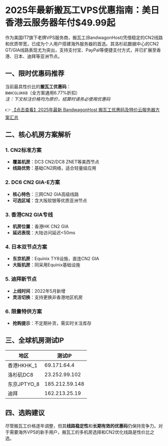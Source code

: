 # 2025年最新搬瓦工VPS优惠指南：美日香港云服务器年付$49.99起

作为美国IT7旗下老牌VPS服务商，搬瓦工(BandwagonHost)凭借稳定的CN2线路和优质带宽，已成为个人用户搭建海外服务器的首选。其洛杉矶数据中心的CN2 GT/GIA线路表现尤为突出，支持支付宝、PayPal等便捷支付方式，并已扩展至香港、日本、迪拜等亚洲节点。

## 一、限时优惠码推荐
当前最具性价比的**搬瓦工优惠码**：  
`BWHCGLUKKB`（全方案通用6.77%折扣）  
*注：下文标注价格均为原价，结算时请务必使用优惠码*

👉 [【点击查看】2025年最新 BandwagonHost 搬瓦工优惠码及特价云服务器方案汇总](https://bit.ly/banwagon)

## 二、核心机房方案解析
### 1. CN2标准方案
- **覆盖机房**：DC3 CN2/DC8 ZNET等美西节点  
- **线路优势**：基础CN2网络，适合轻量级应用

### 2. DC6 CN2 GIA-E方案
- **核心特色**：三网CN2 GIA高级线路  
- **可选区域**：含大阪软银等优质亚洲节点

### 3. 香港CN2 GIA专线
- **机房位置**：香港HK CN2 GIA  
- **延迟表现**：大陆访问延迟<50ms

### 4. 日本双节点方案
- **东京机房**：Equinix TY8设施，直连CN2 GIA  
- **大阪机房**：同采用Equinix基础设施

### 5. 迪拜新节点
- **上线时间**：2022年5月新增  
- **灵活切换**：支持更换非香港地区机房

### 6. 限量特供方案
- **抢购提示**：不定期补货，需实时关注库存

## 三、全球机房测试IP
| 地区        | 测试IP                 |
|-------------|------------------------|
| 香港HKHK_1  | 69.171.64.4           |
| 洛杉矶DC8   | 23.252.99.102         |
| 东京JPTYO_8 | 185.212.59.148        |
| 迪拜        | 162.213.25.19         |

## 四、选购建议
尽管搬瓦工价格逐年调整，但其**线路稳定性**和**长期有效的优惠码**仍保持竞争力。对于需要海外VPS的新手用户，搬瓦工的多机房选择和CN2优化线路是性价比之选。
